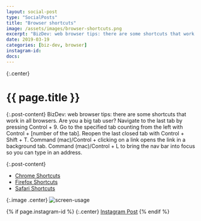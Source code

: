```yaml
---
layout: social-post
type: "SocialPosts"
title: "Browser shortcuts"
image: /assets/images/browser-shortcuts.png
excerpt: "BizDev: web browser tips: there are some shortcuts that work in all browsers"
date: 2019-03-19
categories: [biz-dev, browser]
instagram-id: 
docs: 
---
```

{:.center}
# {{ page.title }}

{:.post-content}
BizDev: web browser tips: there are some shortcuts that work in all browsers. 
Are you a big tab user? Navigate to the last tab by pressing Control + 9. Go to 
the specified tab counting from the left with Control + [number of the tab]. 
Reopen the last closed tab with Control + Shift + T. Command (mac)/Control + 
clicking on a link opens the link in a background tab. Command (mac)/Control + 
L to bring the nav bar into focus so you can type in an address.

{:.post-content}
* <a href="https://support.google.com/chrome/answer/157179?hl=en" target="_blank">Chrome Shortcuts</a>
* <a href="https://support.mozilla.org/en-US/kb/keyboard-shortcuts-perform-firefox-tasks-quickly" target="_blank">Firefox Shortcuts</a>
* <a href="https://support.apple.com/guide/safari/keyboard-and-other-shortcuts-cpsh003/mac" target="_blank">Safari Shortcuts</a>

{:.image .center}
![screen-usage]({{page.image}})

{% if page.instagram-id %}
{:.center}
<a class="insta-link" href="https://www.instagram.com/p/{{page.instagram-id}}" target="_blank">Instagram Post</a>
{% endif %}






